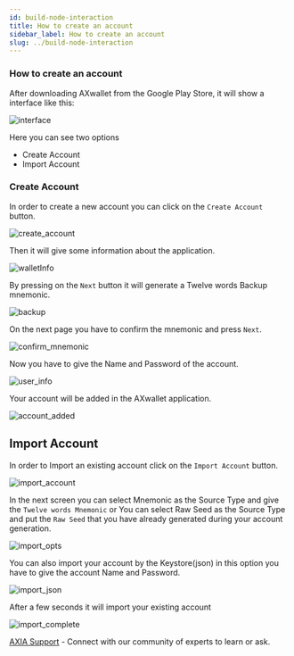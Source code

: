 ```yaml
---
id: build-node-interaction
title: How to create an account
sidebar_label: How to create an account
slug: ../build-node-interaction
---
```



### How to create an account
After downloading AXwallet from the Google Play Store, it will show a interface like this:

![interface](../assets/wallet/wallet_interface.png)

Here you can see two options
* Create Account
* Import Account

### Create Account

In order to create a new account you can click on the `Create Account` button.

![create_account](../assets/wallet/create_account.png)

Then it will give some information about the application.

![walletInfo](../assets/wallet/wallet_info.png)

By pressing on the `Next` button it will generate a Twelve words Backup mnemonic.

![backup](../assets/wallet/backup.png)

On the next page you have to confirm the mnemonic and press `Next`. 

![confirm_mnemonic](../assets/wallet/confirm_mnemonic.png)

Now you have to give the Name and Password of the account. 

![user_info](../assets/wallet/user_info.png)

Your account will be added in the AXwallet application.

![account_added](../assets/wallet/account_added.png)

## Import Account

In order to Import an existing account click on the `Import Account` button.

![import_account](../assets/wallet/import.png)

In the next screen you can select Mnemonic as the Source Type and give the `Twelve words Mnemonic` or You can select Raw Seed as the Source Type and put the `Raw Seed` that you have already generated during your account generation.

![import_opts](../assets/wallet/import_opts.png)

You can also import your account by the Keystore(json) in this option you have to give the account Name and Password.

![import_json](../assets/wallet/import_json.png)

 After a few seconds it will import your existing account

![import_complete](../assets/wallet/import_complete.png)


[AXIA Support](https://discord.gg/ebjsN9ByMb) - Connect with our community of experts to learn or ask.

